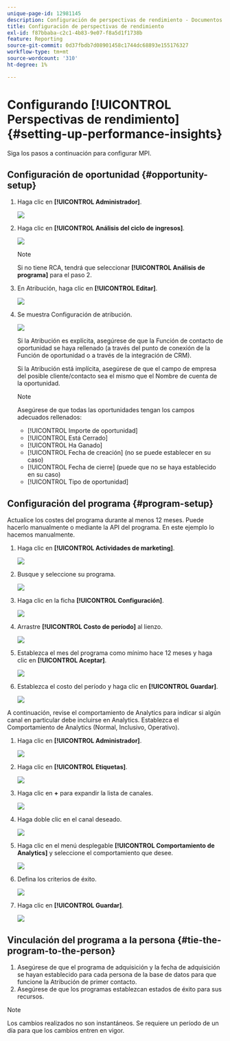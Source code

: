 ```yaml
---
unique-page-id: 12981145
description: Configuración de perspectivas de rendimiento - Documentos de Marketo - Documentación del producto
title: Configuración de perspectivas de rendimiento
exl-id: f87bbaba-c2c1-4b83-9e07-f8a5d1f1738b
feature: Reporting
source-git-commit: 0d37fbdb7d08901458c1744dc68893e155176327
workflow-type: tm+mt
source-wordcount: '310'
ht-degree: 1%

---
```


# Configurando [!UICONTROL Perspectivas de rendimiento] {#setting-up-performance-insights}

Siga los pasos a continuación para configurar MPI.

## Configuración de oportunidad {#opportunity-setup}

1. Haga clic en **[!UICONTROL Administrador]**.

   ![](assets/admin.png)

1. Haga clic en **[!UICONTROL Análisis del ciclo de ingresos]**.

   ![](assets/two-2.png)

   >[!NOTE]
   >
   >Si no tiene RCA, tendrá que seleccionar **[!UICONTROL Análisis de programa]** para el paso 2.

1. En Atribución, haga clic en **[!UICONTROL Editar]**.

   ![](assets/three-1.png)

1. Se muestra Configuración de atribución.

   ![](assets/four-2.png)

   Si la Atribución es explícita, asegúrese de que la Función de contacto de oportunidad se haya rellenado (a través del punto de conexión de la Función de oportunidad o a través de la integración de CRM).

   Si la Atribución está implícita, asegúrese de que el campo de empresa del posible cliente/contacto sea el mismo que el Nombre de cuenta de la oportunidad.

   >[!NOTE]
   >
   >Asegúrese de que todas las oportunidades tengan los campos adecuados rellenados:
   >
   >* [!UICONTROL Importe de oportunidad]
   >* [!UICONTROL Está Cerrado]
   >* [!UICONTROL Ha Ganado]
   >* [!UICONTROL Fecha de creación] (no se puede establecer en su caso)
   >* [!UICONTROL Fecha de cierre] (puede que no se haya establecido en su caso)
   >* [!UICONTROL Tipo de oportunidad]

## Configuración del programa {#program-setup}

Actualice los costes del programa durante al menos 12 meses. Puede hacerlo manualmente o mediante la API del programa. En este ejemplo lo hacemos manualmente.

1. Haga clic en **[!UICONTROL Actividades de marketing]**.

   ![](assets/ma.png)

1. Busque y seleccione su programa.

   ![](assets/select-program.png)

1. Haga clic en la ficha **[!UICONTROL Configuración]**.

   ![](assets/setup-tab.png)

1. Arrastre **[!UICONTROL Costo de período]** al lienzo.

   ![](assets/period-cost.png)

1. Establezca el mes del programa como mínimo hace 12 meses y haga clic en **[!UICONTROL Aceptar]**.

   ![](assets/set-period.png)

1. Establezca el costo del período y haga clic en **[!UICONTROL Guardar]**.

   ![](assets/set-cost.png)

A continuación, revise el comportamiento de Analytics para indicar si algún canal en particular debe incluirse en Analytics. Establezca el Comportamiento de Analytics (Normal, Inclusivo, Operativo).

1. Haga clic en **[!UICONTROL Administrador]**.

   ![](assets/admin.png)

1. Haga clic en **[!UICONTROL Etiquetas]**.

   ![](assets/tags.png)

1. Haga clic en **+** para expandir la lista de canales.

   ![](assets/channel.png)

1. Haga doble clic en el canal deseado.

   ![](assets/channel-click.png)

1. Haga clic en el menú desplegable **[!UICONTROL Comportamiento de Analytics]** y seleccione el comportamiento que desee.

   ![](assets/edit-channel.png)

1. Defina los criterios de éxito.

   ![](assets/success.png)

1. Haga clic en **[!UICONTROL Guardar]**.

   ![](assets/save.png)

## Vinculación del programa a la persona {#tie-the-program-to-the-person}

1. Asegúrese de que el programa de adquisición y la fecha de adquisición se hayan establecido para cada persona de la base de datos para que funcione la Atribución de primer contacto.
1. Asegúrese de que los programas establezcan estados de éxito para sus recursos.

>[!NOTE]
>
>Los cambios realizados no son instantáneos. Se requiere un período de un día para que los cambios entren en vigor.
